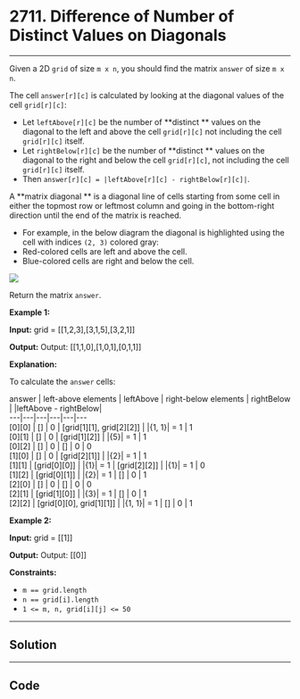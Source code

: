 # 2711. Difference of Number of Distinct Values on Diagonals

---

Given a 2D `grid` of size `m x n`, you should find the matrix `answer` of size `m x n`.

The cell `answer[r][c]` is calculated by looking at the diagonal values of the cell `grid[r][c]`:

  * Let `leftAbove[r][c]` be the number of **distinct ** values on the diagonal to the left and above the cell `grid[r][c]` not including the cell `grid[r][c]` itself.
  * Let `rightBelow[r][c]` be the number of **distinct ** values on the diagonal to the right and below the cell `grid[r][c]`, not including the cell `grid[r][c]` itself.
  * Then `answer[r][c] = |leftAbove[r][c] - rightBelow[r][c]|`.



A **matrix diagonal ** is a diagonal line of cells starting from some cell in either the topmost row or leftmost column and going in the bottom-right direction until the end of the matrix is reached.

  * For example, in the below diagram the diagonal is highlighted using the cell with indices `(2, 3)` colored gray: 
* Red-colored cells are left and above the cell.
* Blue-colored cells are right and below the cell.



![](https://assets.leetcode.com/uploads/2024/05/26/diagonal.png)

Return the matrix `answer`.

 

**Example 1:**

**Input:** grid = [[1,2,3],[3,1,5],[3,2,1]]

**Output:** Output: [[1,1,0],[1,0,1],[0,1,1]]

**Explanation:**

To calculate the `answer` cells:

answer | left-above elements | leftAbove | right-below elements | rightBelow | |leftAbove - rightBelow|  
---|---|---|---|---|---  
[0][0] | [] | 0 | [grid[1][1], grid[2][2]] | |{1, 1}| = 1 | 1  
[0][1] | [] | 0 | [grid[1][2]] | |{5}| = 1 | 1  
[0][2] | [] | 0 | [] | 0 | 0  
[1][0] | [] | 0 | [grid[2][1]] | |{2}| = 1 | 1  
[1][1] | [grid[0][0]] | |{1}| = 1 | [grid[2][2]] | |{1}| = 1 | 0  
[1][2] | [grid[0][1]] | |{2}| = 1 | [] | 0 | 1  
[2][0] | [] | 0 | [] | 0 | 0  
[2][1] | [grid[1][0]] | |{3}| = 1 | [] | 0 | 1  
[2][2] | [grid[0][0], grid[1][1]] | |{1, 1}| = 1 | [] | 0 | 1  
  
**Example 2:**

**Input:** grid = [[1]]

**Output:** Output: [[0]]

 

**Constraints:**

  * `m == grid.length`
  * `n == grid[i].length`
  * `1 <= m, n, grid[i][j] <= 50`

---

## Solution



---

## Code
```python


```